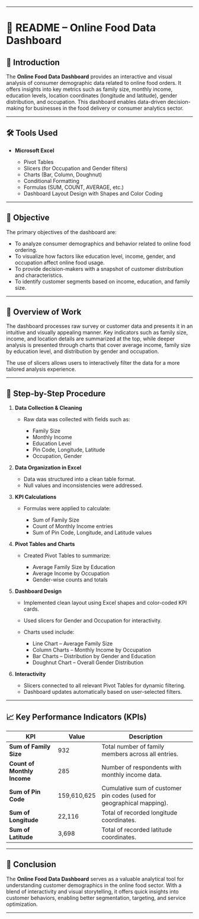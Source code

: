 
---

# 📘 README – Online Food Data Dashboard

## 📌 Introduction

The **Online Food Data Dashboard** provides an interactive and visual analysis of consumer demographic data related to online food orders. It offers insights into key metrics such as family size, monthly income, education levels, location coordinates (longitude and latitude), gender distribution, and occupation. This dashboard enables data-driven decision-making for businesses in the food delivery or consumer analytics sector.

---

## 🛠 Tools Used

* **Microsoft Excel**

  * Pivot Tables
  * Slicers (for Occupation and Gender filters)
  * Charts (Bar, Column, Doughnut)
  * Conditional Formatting
  * Formulas (SUM, COUNT, AVERAGE, etc.)
  * Dashboard Layout Design with Shapes and Color Coding

---

## 🎯 Objective

The primary objectives of the dashboard are:

* To analyze consumer demographics and behavior related to online food ordering.
* To visualize how factors like education level, income, gender, and occupation affect online food usage.
* To provide decision-makers with a snapshot of customer distribution and characteristics.
* To identify customer segments based on income, education, and family size.

---

## 📘 Overview of Work

The dashboard processes raw survey or customer data and presents it in an intuitive and visually appealing manner. Key indicators such as family size, income, and location details are summarized at the top, while deeper analysis is presented through charts that cover average income, family size by education level, and distribution by gender and occupation.

The use of slicers allows users to interactively filter the data for a more tailored analysis experience.

---

## 🧩 Step-by-Step Procedure

1. **Data Collection & Cleaning**

   * Raw data was collected with fields such as:

     * Family Size
     * Monthly Income
     * Education Level
     * Pin Code, Longitude, Latitude
     * Occupation, Gender

2. **Data Organization in Excel**

   * Data was structured into a clean table format.
   * Null values and inconsistencies were addressed.

3. **KPI Calculations**

   * Formulas were applied to calculate:

     * Sum of Family Size
     * Count of Monthly Income entries
     * Sum of Pin Code, Longitude, and Latitude values

4. **Pivot Tables and Charts**

   * Created Pivot Tables to summarize:

     * Average Family Size by Education
     * Average Income by Occupation
     * Gender-wise counts and totals

5. **Dashboard Design**

   * Implemented clean layout using Excel shapes and color-coded KPI cards.
   * Used slicers for Gender and Occupation for interactivity.
   * Charts used include:

     * Line Chart – Average Family Size
     * Column Charts – Monthly Income by Occupation
     * Bar Charts – Distribution by Gender and Education
     * Doughnut Chart – Overall Gender Distribution

6. **Interactivity**

   * Slicers connected to all relevant Pivot Tables for dynamic filtering.
   * Dashboard updates automatically based on user-selected filters.

---

## 📈 Key Performance Indicators (KPIs)

| KPI                         | Value       | Description                                                           |
| --------------------------- | ----------- | --------------------------------------------------------------------- |
| **Sum of Family Size**      | 932         | Total number of family members across all entries.                    |
| **Count of Monthly Income** | 285         | Number of respondents with monthly income data.                       |
| **Sum of Pin Code**         | 159,610,625 | Cumulative sum of customer pin codes (used for geographical mapping). |
| **Sum of Longitude**        | 22,116      | Total of recorded longitude coordinates.                              |
| **Sum of Latitude**         | 3,698       | Total of recorded latitude coordinates.                               |

---

## 📎 Conclusion

The **Online Food Data Dashboard** serves as a valuable analytical tool for understanding customer demographics in the online food sector. With a blend of interactivity and visual storytelling, it offers quick insights into customer behaviors, enabling better segmentation, targeting, and service optimization.

---




